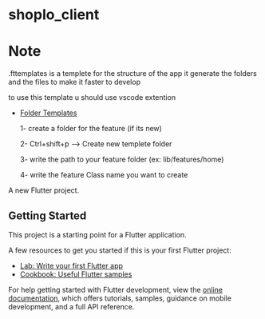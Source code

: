 # shoplo_client

# Note
.fttemplates is a templete for the structure of the app
it generate the folders and the files to make it faster to develop

to use this template u should use vscode extention 
- [Folder Templates](https://marketplace.visualstudio.com/items?itemName=Huuums.vscode-fast-folder-structure)

    1- create a folder for the feature (if its new)
    
    2- Ctrl+shift+p -->  Create new templete folder 

    3- write the path to  your feature folder (ex: lib/features/home)

    4-  write the feature Class name you want to create


A new Flutter project.

## Getting Started

This project is a starting point for a Flutter application.

A few resources to get you started if this is your first Flutter project:

- [Lab: Write your first Flutter app](https://docs.flutter.dev/get-started/codelab)
- [Cookbook: Useful Flutter samples](https://docs.flutter.dev/cookbook)

For help getting started with Flutter development, view the
[online documentation](https://docs.flutter.dev/), which offers tutorials,
samples, guidance on mobile development, and a full API reference.
